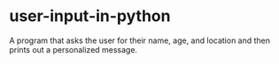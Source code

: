 # user-input-in-python
A program that asks the user for their name, age, and location and then prints out a personalized message.
